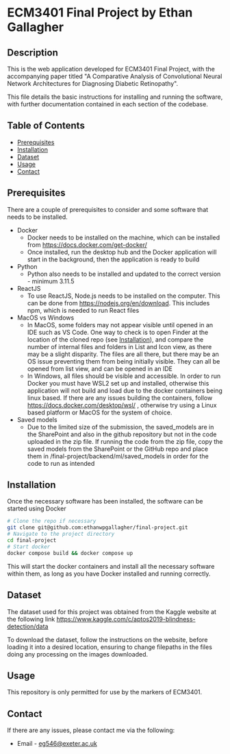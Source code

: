 # ECM3401 Final Project by Ethan Gallagher

## Description
This is the web application developed for ECM3401 Final Project, with the accompanying paper titled "A Comparative Analysis of Convolutional Neural Network Architectures for Diagnosing Diabetic Retinopathy".

This file details the basic instructions for installing and running the software, with further documentation contained in each section of the codebase.

## Table of Contents
- [Prerequisites](#prerequisites)
- [Installation](#installation)
- [Dataset](#dataset)
- [Usage](#usage)
- [Contact](#contact)

## Prerequisites
There are a couple of prerequisites to consider and some software that needs to be installed.

- Docker
    - Docker needs to be installed on the machine, which can be installed from https://docs.docker.com/get-docker/
    - Once installed, run the desktop hub and the Docker application will start in the background, then the application is ready to build
- Python
    - Python also needs to be installed and updated to the correct version - minimum 3.11.5
- ReactJS
    - To use ReactJS, Node.js needs to be installed on the computer. This can be done from https://nodejs.org/en/download. This includes npm, which is needed to run React files
- MacOS vs Windows
    - In MacOS, some folders may not appear visible until opened in an IDE such as VS Code. One way to check is to open Finder at the location of the cloned repo (see [Installation](#installation)), and compare the number of internal files and folders in List and Icon view, as there may be a slight disparity. The files are all there, but there may be an OS issue preventing them from being initially visible. They can all be opened from list view, and can be opened in an IDE
    - In Windows, all files should be visible and accessible. In order to run Docker you must have WSL2 set up and installed, otherwise this application will not build and load due to the docker containers being linux based. If there are any issues building the containers, follow https://docs.docker.com/desktop/wsl/ , otherwise try using a Linux based platform or MacOS for the system of choice.
- Saved models
    - Due to the limited size of the submission, the saved_models are in the SharePoint and also in the github repository but not in the code uploaded in the zip file. If running the code from the zip file, copy the saved models from the SharePoint or the GitHub repo and place them in /final-project/backend/ml/saved_models in order for the code to run as intended

## Installation
Once the necessary software has been installed, the software can be started using Docker

```bash
# Clone the repo if necessary
git clone git@github.com:ethanwpgallagher/final-project.git
# Navigate to the project directory
cd final-project
# Start docker
docker compose build && docker compose up
```
This will start the docker containers and install all the necessary software within them, as long as you have Docker installed and running correctly.
## Dataset
The dataset used for this project was obtained from the Kaggle website at the following link https://www.kaggle.com/c/aptos2019-blindness-detection/data

To download the dataset, follow the instructions on the website, before loading it into a desired location, ensuring to change filepaths in the files doing any processing on the images downloaded.
## Usage
This repository is only permitted for use by the markers of ECM3401.
## Contact
If there are any issues, please contact me via the following:
- Email - eg546@exeter.ac.uk
